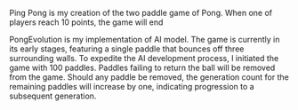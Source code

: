 Ping Pong is my creation of the two paddle game of Pong. When one of players reach 10 points, the game will end


PongEvolution is my implementation of AI model. The game is currently in its early stages, featuring a single paddle that bounces off three surrounding walls. 
To expedite the AI development process, I initiated the game with 100 paddles. 
Paddles failing to return the ball will be removed from the game. 
Should any paddle be removed, the generation count for the remaining paddles will increase by one, indicating progression to a subsequent generation.
